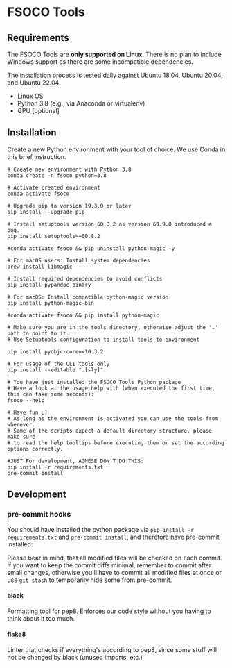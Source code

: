 # FSOCO Tools

## Requirements

The FSOCO Tools are __only supported on Linux__. There is no plan to include Windows support as there are some incompatible dependencies.

The installation process is tested daily against Ubuntu 18.04, Ubuntu 20.04, and Ubuntu 22.04.

- Linux OS
- Python 3.8 (e.g., via Anaconda or virtualenv)
- GPU [optional]

## Installation
Create a new Python environment with your tool of choice. We use Conda in this brief instruction.

```shell script
# Create new environment with Python 3.8
conda create -n fsoco python=3.8

# Activate created environment
conda activate fsoco

# Upgrade pip to version 19.3.0 or later
pip install --upgrade pip

# Install setuptools version 60.8.2 as version 60.9.0 introduced a bug.
pip install setuptools==60.8.2

#conda activate fsoco && pip uninstall python-magic -y

# For macOS users: Install system dependencies
brew install libmagic

# Install required dependencies to avoid conflicts
pip install pypandoc-binary

# For macOS: Install compatible python-magic version
pip install python-magic-bin

#conda activate fsoco && pip install python-magic

# Make sure you are in the tools directory, otherwise adjust the '.' path to point to it.
# Use Setuptools configuration to install tools to environment

pip install pyobjc-core==10.3.2

# For usage of the CLI tools only
pip install --editable ".[sly]"

# You have just installed the FSOCO Tools Python package
# Have a look at the usage help with (when executed the first time, this can take some seconds):
fsoco --help

# Have fun ;)
# As long as the environment is activated you can use the tools from wherever.
# Some of the scripts expect a default directory structure, please make sure
# to read the help tooltips before executing them or set the according options correctly.

#JUST For development, AGNESE DON'T DO THIS:
pip install -r requirements.txt
pre-commit install

``` 
## Development
### pre-commit hooks
You should have installed the python package via `pip install -r requirements.txt` and `pre-commit install`, and therefore have pre-commit installed.

Please bear in mind, that all modified files will be checked on each commit. If you want to keep the commit diffs minimal, remember to
commit after small changes, otherwise you'll have to commit all modified files at once or use `git stash` to temporarily hide some from pre-commit.
#### black
Formatting tool for pep8. Enforces our code style without you having to think about it too much.
#### flake8
Linter that checks if everything's according to pep8, since some stuff will not be changed by black (unused imports, etc.)


